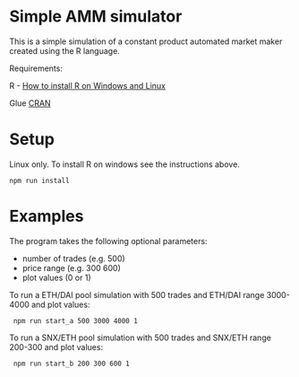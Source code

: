 # Simple AMM simulator

This is a simple simulation of a constant product automated market maker created using the R language. 

Requirements:

R - [How to install R on Windows and Linux](https://techvidvan.com/tutorials/install-r/#:~:text=Step%20%E2%80%93%201%3A%20Go%20to%20CRAN,the%20latest%20version%20of%20R.)

Glue [CRAN](https://cran.r-project.org/web/packages/glue/index.html)

# Setup

Linux only. To install R on windows see the instructions above.

``` npm run install ``` 

# Examples

The program takes the following optional parameters:

* number of trades (e.g. 500)
* price range (e.g. 300 600) 
* plot values (0 or 1)

To run a ETH/DAI pool simulation with 500 trades and ETH/DAI range 3000-4000 and plot values:

``` npm run start_a 500 3000 4000 1```

To run a SNX/ETH pool simulation with 500 trades and SNX/ETH range 200-300 and plot values:

``` npm run start_b 200 300 600 1```
